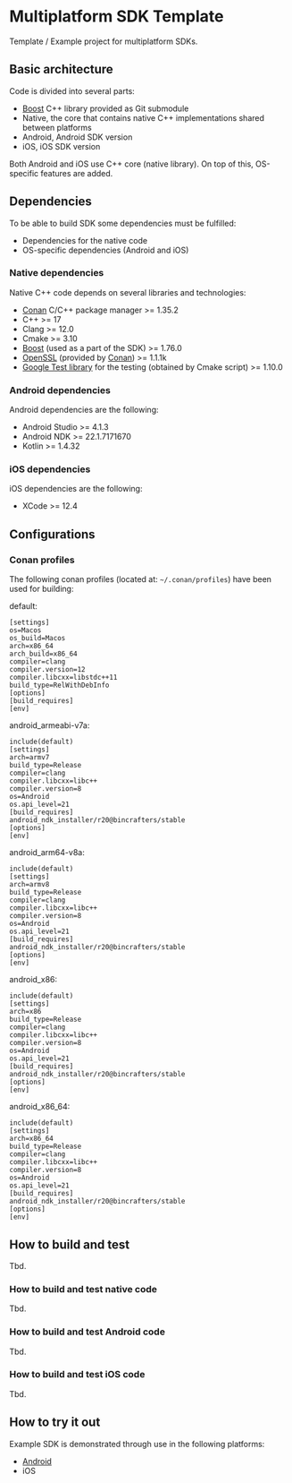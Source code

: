 # Multiplatform SDK Template

Template / Example project for multiplatform SDKs.

## Basic architecture

Code is divided into several parts:

- [Boost](https://www.boost.org/) C++ library provided as Git submodule
- Native, the core that contains native C++ implementations shared between platforms
- Android, Android SDK version
- iOS, iOS SDK version

Both Android and iOS use C++ core (native library). On top of this, OS-specific features are added.

## Dependencies

To be able to build SDK some dependencies must be fulfilled:

- Dependencies for the native code
- OS-specific dependencies (Android and iOS)

### Native dependencies

Native C++ code depends on several libraries and technologies:

- [Conan](https://docs.conan.io/en/latest/installation.html) C/C++ package manager >= 1.35.2
- C++ >= 17
- Clang >= 12.0
- Cmake >= 3.10
- [Boost](https://www.boost.org/) (used as a part of the SDK) >= 1.76.0
- [OpenSSL](https://www.openssl.org/) (provided by [Conan](https://conan.io/center/openssl)) >= 1.1.1k
- [Google Test library](https://github.com/google/googletest) for the testing (obtained by Cmake script) >= 1.10.0

### Android dependencies

Android dependencies are the following:

- Android Studio >= 4.1.3
- Android NDK >= 22.1.7171670
- Kotlin >= 1.4.32

### iOS dependencies

iOS dependencies are the following:

- XCode >= 12.4

## Configurations

### Conan profiles

The following conan profiles (located at: `~/.conan/profiles`) have been used for building:

default:
```
[settings]
os=Macos
os_build=Macos
arch=x86_64
arch_build=x86_64
compiler=clang
compiler.version=12
compiler.libcxx=libstdc++11
build_type=RelWithDebInfo
[options]
[build_requires]
[env]
```

android_armeabi-v7a:
```
include(default)
[settings]
arch=armv7
build_type=Release
compiler=clang
compiler.libcxx=libc++
compiler.version=8
os=Android
os.api_level=21
[build_requires]
android_ndk_installer/r20@bincrafters/stable
[options]
[env]
```

android_arm64-v8a:
```
include(default)
[settings]
arch=armv8
build_type=Release
compiler=clang
compiler.libcxx=libc++
compiler.version=8
os=Android
os.api_level=21
[build_requires]
android_ndk_installer/r20@bincrafters/stable
[options]
[env]
```

android_x86:
```
include(default)
[settings]
arch=x86
build_type=Release
compiler=clang
compiler.libcxx=libc++
compiler.version=8
os=Android
os.api_level=21
[build_requires]
android_ndk_installer/r20@bincrafters/stable
[options]
[env]
```

android_x86_64:
```
include(default)
[settings]
arch=x86_64
build_type=Release
compiler=clang
compiler.libcxx=libc++
compiler.version=8
os=Android
os.api_level=21
[build_requires]
android_ndk_installer/r20@bincrafters/stable
[options]
[env]
```

## How to build and test

Tbd.

### How to build and test native code

Tbd.

### How to build and test Android code

Tbd.

### How to build and test iOS code

Tbd.

## How to try it out

Example SDK is demonstrated through use in the following platforms:

- [Android](Android/Application)
- iOS

